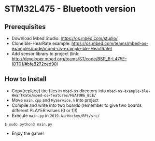# STM32L475 - Bluetooth version
## Prerequisites
* Download Mbed Studio: https://os.mbed.com/studio/
* Clone ble-HearRate example: https://os.mbed.com/teams/mbed-os-examples/code/mbed-os-example-ble-HeartRate/
* Add sensor library to project (link: http://developer.mbed.org/teams/ST/code/BSP_B-L475E-IOT01/#bfe8272ced90)

## How to Install
* Copy(replace) the files in `mbed-os` directory into `mbed-os-example-ble-HeartRate/mbed-os/features/FEATURE_BLE/`
* Move `main.cpp` and `MyService.h` into project
* Compile and write into two boards (remember to give two boards different PLAYER values (0 or 1)!)
* Execute `main.py` in `2019-AirHockey/RPi/src/`  
```
$ sudo python3 main.py
```
* Enjoy the game!

